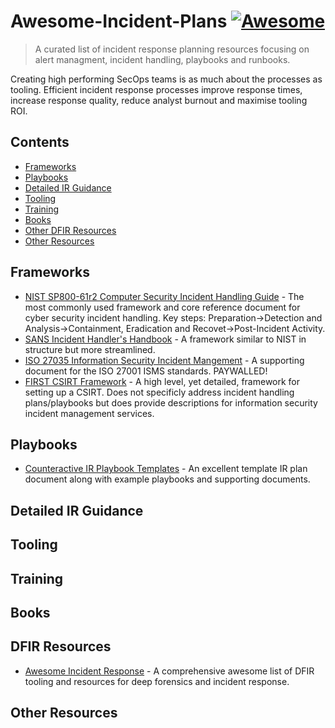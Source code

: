 # Awesome-Incident-Plans [![Awesome](https://awesome.re/badge.svg)](https://awesome.re)

> A curated list of incident response planning resources focusing on alert managment, incident handling, playbooks and runbooks.

Creating high performing SecOps teams is as much about the processes as tooling. Efficient incident response processes improve response times, increase response quality, reduce analyst burnout and maximise tooling ROI.

## Contents

- [Frameworks](#frameworks)
- [Playbooks](#playbooks)
- [Detailed IR Guidance](#detailed-ir-guidance)
- [Tooling](#tooling)
- [Training](#training)
- [Books](#books)
- [Other DFIR Resources](#dfir-resources)
- [Other Resources](#other-resources)

## Frameworks

- [NIST SP800-61r2 Computer Security Incident Handling Guide](https://nvlpubs.nist.gov/nistpubs/SpecialPublications/NIST.SP.800-61r2.pdf) - The most commonly used framework and core reference document for cyber security incident handling. Key steps: Preparation->Detection and Analysis->Containment, Eradication and Recovet->Post-Incident Activity.
- [SANS Incident Handler's Handbook](https://www.sans.org/white-papers/33901/) - A framework similar to NIST in structure but more streamlined.
- [ISO 27035 Information Security Incident Mangement](https://www.iso.org/obp/ui/en/#iso:std:iso-iec:27035:-1:ed-2:v1:en) - A supporting document for the ISO 27001 ISMS standards. PAYWALLED!
- [FIRST CSIRT Framework](https://www.first.org/standards/frameworks/csirts/csirt_services_framework_v2.1) - A high level, yet detailed, framework for setting up a CSIRT. Does not specificly address incident handling plans/playbooks but does provide descriptions for information security incident management services.

## Playbooks

- [Counteractive IR Playbook Templates](https://github.com/counteractive/incident-response-plan-template) - An excellent template IR plan document along with  example playbooks and supporting documents.

## Detailed IR Guidance

## Tooling

## Training

## Books

## DFIR Resources

- [Awesome Incident Response](https://github.com/meirwah/awesome-incident-response) - A comprehensive awesome list of DFIR tooling and resources for deep forensics and incident response.

## Other Resources

